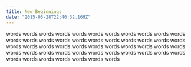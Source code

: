 ```yaml
---
title: New Beginnings
date: "2015-05-28T22:40:32.169Z"
---
```


words words words 
words words words 
words words words 
words words words 
words words words 
words words words 
words words words 
words words words 
words words words 
words words words 
words words words 
words words words 
words words words 
words words words 
words words words 
words words words 
words words words 
